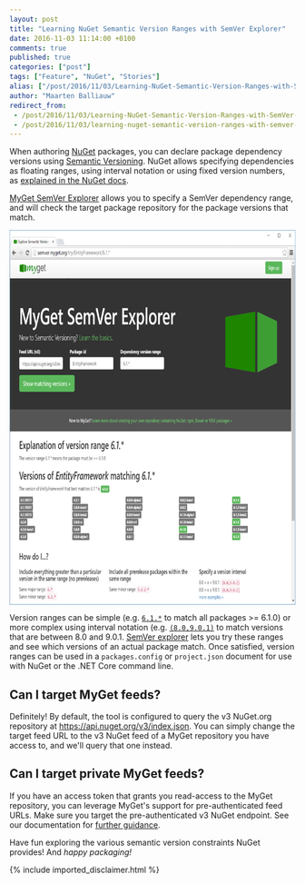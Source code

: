 ```yaml
---
layout: post
title: "Learning NuGet Semantic Version Ranges with SemVer Explorer"
date: 2016-11-03 11:14:00 +0100
comments: true
published: true
categories: ["post"]
tags: ["Feature", "NuGet", "Stories"]
alias: ["/post/2016/11/03/Learning-NuGet-Semantic-Version-Ranges-with-SemVer-Explorer.aspx", "/post/2016/11/03/learning-nuget-semantic-version-ranges-with-semver-explorer.aspx"]
author: "Maarten Balliauw"
redirect_from:
 - /post/2016/11/03/Learning-NuGet-Semantic-Version-Ranges-with-SemVer-Explorer.aspx.html
 - /post/2016/11/03/learning-nuget-semantic-version-ranges-with-semver-explorer.aspx.html
---
```


<p>When authoring <a href="https://www.nuget.org">NuGet</a> packages, you can declare package dependency versions using <a href="https://www.semver.org">Semantic Versioning</a>. NuGet allows specifying dependencies as floating ranges, using interval notation or using fixed version numbers, as <a href="http://docs.nuget.org/Create/Versioning">explained in the NuGet docs</a>.</p> <p><a href="http://semver.myget.org">MyGet SemVer Explorer</a> allows you to specify a SemVer dependency range, and will check the target package repository for the package versions that match. <p><a href="http://semver.myget.org"><img width="800" height="660" title="NuGet dependency range explorer" style="border: 0px currentColor; border-image: none; padding-top: 0px; padding-right: 0px; padding-left: 0px; margin-right: auto; margin-left: auto; float: none; display: block; background-image: none;" alt="NuGet dependency range explorer" src="/images/image_143.png" border="0"></a> <p>Version ranges can be simple (e.g. <a href="http://semver.myget.org/try/EntityFramework/6.1.*"><code>6.1.*</code></a> to match all packages &gt;= 6.1.0) or more complex using interval notation (e.g. <a href="http://semver.myget.org/try/Newtonsoft.Json/(8.0,9.0.1)"><code>(8.0,9.0.1)</code></a> to match versions that are between 8.0 and 9.0.1. <a href="http://semver.myget.org">SemVer explorer</a> lets you try these ranges and see which versions of an actual package match. Once satisfied, version ranges can be used in a <code>packages.config</code> or <code>project.json</code> document for use with NuGet or the .NET Core command line.  <h2>Can I target MyGet feeds?</h2> <p>Definitely! By default, the tool is configured to query the v3 NuGet.org repository at <a href="https://api.nuget.org/v3/index.json">https://api.nuget.org/v3/index.json</a>. You can simply change the target feed URL to the v3 NuGet feed of a MyGet repository you have access to, and we'll query that one instead.</p> <h2>Can I target private MyGet feeds?</h2> <p>If you have an access token that grants you read-access to the MyGet repository, you can leverage MyGet's support for pre-authenticated feed URLs. Make sure you target the pre-authenticated v3 NuGet endpoint. See our documentation for <a href="http://docs.myget.org/docs/reference/feed-endpoints">further guidance</a>. <p>Have fun exploring the various semantic version constraints NuGet provides! And <em>happy packaging!</em></p>

{% include imported_disclaimer.html %}

